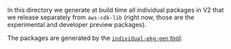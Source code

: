 In this directory we generate at build time all individual packages in V2
that we release separately from `aws-cdk-lib`
(right now, those are the experimental and developer preview packages).

The packages are generated by the [`individual-pkg-gen` tool](../../tools/@aws-cdk/individual-pkg-gen).
